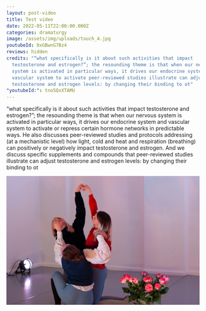 ```yaml
---
layout: post-video
title: Test video
date: 2022-05-11T22:00:00.000Z
categories: dramaturgy
image: /assets/img/uploads/touch_4.jpg
youtubeId: 0xGBwnG7Bz4
reviews: hidden
credits: "“what specifically is it about such activities that impact
  testosterone and estrogen?”; the resounding theme is that when our nervous
  system is activated in particular ways, it drives our endocrine system and
  vascular system to activate peer-reviewed studies illustrate can adjust
  testosterone and estrogen levels: by changing their binding to ot"
"youtubeId:": tno5QxXTAMU
---
```

“what specifically is it about such activities that impact testosterone and estrogen?”; the resounding theme is that when our nervous system is activated in particular ways, it drives our endocrine system and vascular system to activate or repress certain hormone networks in predictable ways. He also discusses peer-reviewed studies and protocols addressing (at a mechanistic level) how light, cold and heat and respiration (breathing) can positively or negatively impact testosterone and estrogen. And we discuss specific supplements and compounds that peer-reviewed studies illustrate can adjust testosterone and estrogen levels: by changing their binding to ot



<img src="/assets/img/uploads/slutty_hjerte_4.jpg" alt="this is the alt" title="This is the title " class="post-image"/>